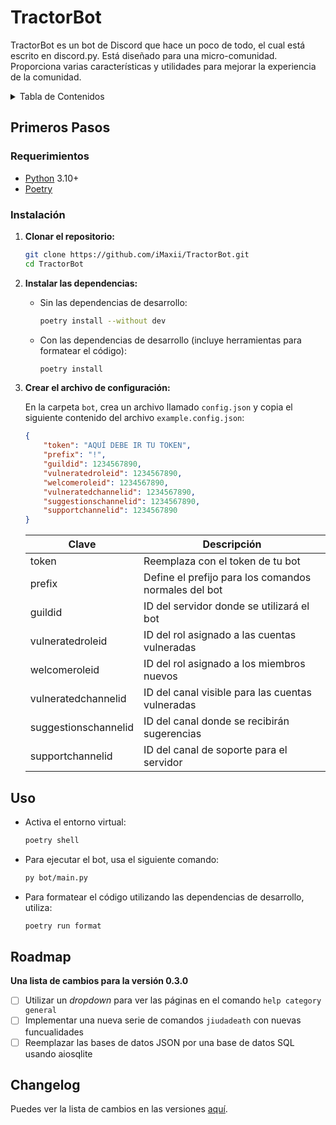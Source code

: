 # TractorBot

TractorBot es un bot de Discord que hace un poco de todo, el cual está escrito en discord.py. Está diseñado para una micro-comunidad. Proporciona varias características y utilidades para mejorar la experiencia de la comunidad.

<details>
  <summary>Tabla de Contenidos</summary>
    <ol>
      <li>
        <a href="#primeros-pasos">Primeros Pasos</a>
        <ul>
          <li><a href="#requerimientos">Requerimientos</a></li>
          <li><a href="#instalacion">Instalación</a></li>
        </ul>
      </li>
      <li><a href="#uso">Uso</a></li>
      <li><a href="#roadmap">Roadmap</a></li>
      <li><a href="#changelog">Changelog</a></li>
    </ol>
</details>

## Primeros Pasos

### Requerimientos

- [Python](https://www.python.org/downloads/) 3.10+
- [Poetry](https://python-poetry.org/docs/#installation)

### Instalación

1. **Clonar el repositorio:**

    ```sh
    git clone https://github.com/iMaxii/TractorBot.git
    cd TractorBot
    ```

2. **Instalar las dependencias:**

    - Sin las dependencias de desarrollo:

        ```sh
        poetry install --without dev
        ```

    - Con las dependencias de desarrollo (incluye herramientas para formatear el código):

        ```sh
        poetry install
        ```

3. **Crear el archivo de configuración:**

    En la carpeta `bot`, crea un archivo llamado `config.json` y copia el siguiente contenido del archivo `example.config.json`:

    ```json
    {
        "token": "AQUÍ DEBE IR TU TOKEN",
        "prefix": "!",
        "guildid": 1234567890,
        "vulneratedroleid": 1234567890,
        "welcomeroleid": 1234567890,
        "vulneratedchannelid": 1234567890,
        "suggestionschannelid": 1234567890,
        "supportchannelid": 1234567890
    }
    ```

    | Clave                | Descripción                                          |
    | -------------------- | ---------------------------------------------------- |
    | token                | Reemplaza con el token de tu bot                     |
    | prefix               | Define el prefijo para los comandos normales del bot |
    | guildid              | ID del servidor donde se utilizará el bot            |
    | vulneratedroleid     | ID del rol asignado a las cuentas vulneradas         |
    | welcomeroleid        | ID del rol asignado a los miembros nuevos            |
    | vulneratedchannelid  | ID del canal visible para las cuentas vulneradas     |
    | suggestionschannelid | ID del canal donde se recibirán sugerencias          |
    | supportchannelid     | ID del canal de soporte para el servidor             |

## Uso

  - Activa el entorno virtual:

    ```sh
    poetry shell
    ```

  - Para ejecutar el bot, usa el siguiente comando:

    ```sh
    py bot/main.py
    ```

  - Para formatear el código utilizando las dependencias de desarrollo, utiliza:

    ```sh
    poetry run format
    ```

## Roadmap

**Una lista de cambios para la versión 0.3.0**

- [ ] Utilizar un _dropdown_ para ver las páginas en el comando `help category general`
- [ ] Implementar una nueva serie de comandos `jiudadeath` con nuevas funcualidades
- [ ] Reemplazar las bases de datos JSON por una base de datos SQL usando aiosqlite

## Changelog

Puedes ver la lista de cambios en las versiones [aquí](CHANGELOG.md).